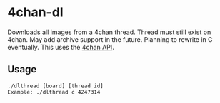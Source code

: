 # 4chan-dl
Downloads all images from a 4chan thread. Thread must still exist on 4chan. May add archive support in the future. Planning to rewrite in C eventually. This uses the [4chan API](https://github.com/4chan/4chan-api).

## Usage
```
./dlthread [board] [thread id]
Example: ./dlthread c 4247314
```